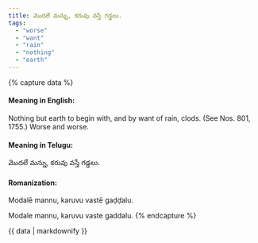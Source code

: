 ```yaml
---
title: మొదలే మన్ను, కరువు వస్తే గడ్డలు.
tags:
  - "worse"
  - "want"
  - "rain"
  - "nothing"
  - "earth"
---
```


{% capture data %}
#### Meaning in English:
Nothing but earth to begin with, and by want of rain, clods.
(See Nos. 801, 1755.)
Worse and worse.

#### Meaning in Telugu:
మొదలే మన్ను, కరువు వస్తే గడ్డలు.

#### Romanization:
Modalē mannu, karuvu vastē gaḍḍalu.

Modale mannu, karuvu vaste gaddalu.
{% endcapture %}

{{ data | markdownify }}

